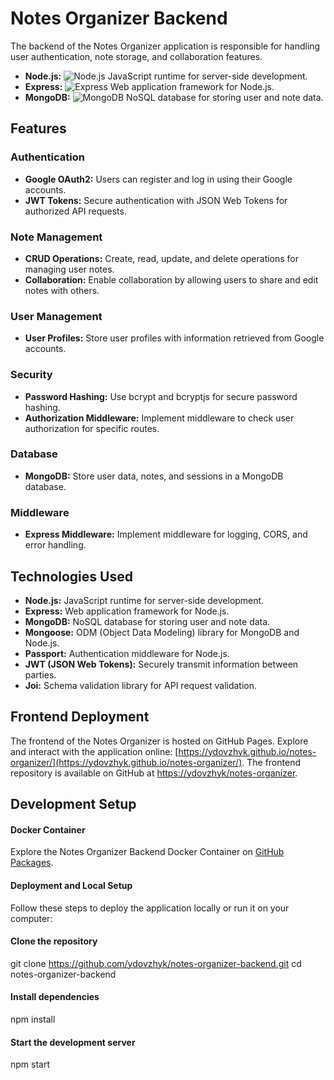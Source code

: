 # Notes Organizer Backend

The backend of the Notes Organizer application is responsible for handling user authentication, note storage, and collaboration features.

- **Node.js:** ![Node.js](https://img.shields.io/badge/Node.js-14.17.6-green?style=flat-square) JavaScript runtime for server-side development.
- **Express:** ![Express](https://img.shields.io/badge/Express-4.17.1-lightgrey?style=flat-square) Web application framework for Node.js.
- **MongoDB:** ![MongoDB](https://img.shields.io/badge/MongoDB-4.4.6-green?style=flat-square) NoSQL database for storing user and note data.

## Features

### Authentication

- **Google OAuth2:** Users can register and log in using their Google accounts.
- **JWT Tokens:** Secure authentication with JSON Web Tokens for authorized API requests.

### Note Management

- **CRUD Operations:** Create, read, update, and delete operations for managing user notes.
- **Collaboration:** Enable collaboration by allowing users to share and edit notes with others.

### User Management

- **User Profiles:** Store user profiles with information retrieved from Google accounts.

### Security

- **Password Hashing:** Use bcrypt and bcryptjs for secure password hashing.
- **Authorization Middleware:** Implement middleware to check user authorization for specific routes.

### Database

- **MongoDB:** Store user data, notes, and sessions in a MongoDB database.

### Middleware

- **Express Middleware:** Implement middleware for logging, CORS, and error handling.

## Technologies Used

- **Node.js:** JavaScript runtime for server-side development.
- **Express:** Web application framework for Node.js.
- **MongoDB:** NoSQL database for storing user and note data.
- **Mongoose:** ODM (Object Data Modeling) library for MongoDB and Node.js.
- **Passport:** Authentication middleware for Node.js.
- **JWT (JSON Web Tokens):** Securely transmit information between parties.
- **Joi:** Schema validation library for API request validation.

## Frontend Deployment

The frontend of the Notes Organizer is hosted on GitHub Pages. Explore and interact with the application online: [https://ydovzhyk.github.io/notes-organizer/](https://ydovzhyk.github.io/notes-organizer/). The frontend repository is available on GitHub at [https://ydovzhyk/notes-organizer](https://ydovzhyk/notes-organizer).

## Development Setup

#### Docker Container

Explore the Notes Organizer Backend Docker Container on
[GitHub Packages](https://github.com/ydovzhyk/notes-organizer-backend/pkgs/container/notes-organizer-backend).

#### Deployment and Local Setup

Follow these steps to deploy the application locally or run it on your computer:

#### Clone the repository

git clone https://github.com/ydovzhyk/notes-organizer-backend.git cd notes-organizer-backend

#### Install dependencies

npm install

#### Start the development server

npm start

